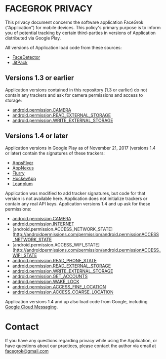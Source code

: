 # FACEGROK PRIVACY

This privacy document concerns the software application FaceGrok 
(“Application”) for mobile devices.  This policy's primary purpose is to 
inform you of potential tracking by certain third-parties in versions of 
Application distributed via Google Play.

All versions of Application load code from these sources:

* [FaceDetector](http://dl.bintray.com/fotoapparat/fotoapparat)
* [JitPack](https://jitpack.io)


## Versions 1.3 or earlier

Application versions contained in this repository (1.3 or earlier) do not 
contain any trackers and  ask for camera permissions and access to storage:

* [android.permission.CAMERA](http://androidpermissions.com/permission/android.permission.CAMERA)
* [android.permission.READ_EXTERNAL_STORAGE](http://androidpermissions.com/permission/android.permission.READ_EXTERNAL_STORAGE)
* [android.permission.WRITE_EXTERNAL_STORAGE](http://androidpermissions.com/permission/android.permission.WRITE_EXTERNAL_STORAGE)

## Versions 1.4 or later

Application versions in Google Play as of November 21, 2017 (versions 1.4 
or later) contain the signatures of these trackers:

* [AppsFlyer](https://support.appsflyer.com/hc/en-us/articles/207032126-AppsFlyer-SDK-Integration-Android)
* [AppNexus](https://wiki.appnexus.com/display/sdk/Integrate+the+SDK#IntegratetheSDK-Android)
* [Flurry](https://developer.yahoo.com/flurry/docs/integrateflurry/android/)
* [HockeyApp](https://support.hockeyapp.net/kb/client-integration-android/hockeyapp-for-android-sdk)
* [Leanplum](https://www.leanplum.com/docs/android/setup#install-the-sdk)

Application was modified to add tracker signatures, but code for that 
version is not available here.  Application does not initialize trackers 
or contain any real API keys.  Application versions 1.4 and up ask for 
these permissions:

* [android.permission.CAMERA](http://androidpermissions.com/permission/android.permission.CAMERA)
* [android.permission.INTERNET](http://androidpermissions.com/permission/android.permission.INTERNET)
* [android.permission.ACCESS_NETWORK_STATE](http://androidpermissions.com/permission/android.permissionACCESS_NETWORK_STATE
* [android.permission.ACCESS_WIFI_STATE](http://androidpermissions.com/permission/android.permissionACCESS_WIFI_STATE
* [android.permission.READ_PHONE_STATE](http://androidpermissions.com/permission/android.permission.READ_PHONE_STATE)
* [android.permission.READ_EXTERNAL_STORAGE](http://androidpermissions.com/permission/android.permission.READ_EXTERNAL_STORAGE)
* [android.permission.WRITE_EXTERNAL_STORAGE](http://androidpermissions.com/permission/android.permission.WRITE_EXTERNAL_STORAGE)
* [android.permission.GET_ACCOUNTS](http://androidpermissions.com/permission/android.permission.GET_ACCOUNTS)
* [android.permission.WAKE_LOCK](http://androidpermissions.com/permission/android.permission.WAKE_LOCK)
* [android.permission.ACCESS_FINE_LOCATION](http://androidpermissions.com/permission/android.permission.ACCESS_FINE_LOCATION)
* [android.permission.ACCESS_COARSE_LOCATION](http://androidpermissions.com/permission/android.permission.ACCESS_COARSE_LOCATION)

Application versions 1.4 and up also load code from Google, including 
[Google Cloud Messaging](https://developers.google.com/cloud-messaging/gcm).


# Contact
If you have any questions regarding privacy while using the Application, 
or have questions about our practices, please contact the author via email 
at facegrok@gmail.com

